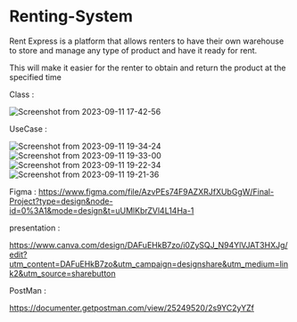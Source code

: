 # Renting-System

Rent Express is a platform that allows renters to have their own warehouse to store and manage any type of product and have it ready for rent.

This will make it easier for the renter to obtain and return the product at the specified time





Class :

![Screenshot from 2023-09-11 17-42-56](https://github.com/FarhanMubark/Renting-System/assets/61158054/daaab836-3e25-405c-b6b2-dce09315cec0)





UseCase :




![Screenshot from 2023-09-11 19-34-24](https://github.com/FarhanMubark/Renting-System/assets/61158054/76ce739c-5af2-4343-8874-333357b85e1e)
![Screenshot from 2023-09-11 19-33-00](https://github.com/FarhanMubark/Renting-System/assets/61158054/803da516-5ace-49b8-97e5-e829fa595824)
![Screenshot from 2023-09-11 19-22-34](https://github.com/FarhanMubark/Renting-System/assets/61158054/e4d27c6b-46a6-47a7-add2-44b2fd2669df)
![Screenshot from 2023-09-11 19-21-36](https://github.com/FarhanMubark/Renting-System/assets/61158054/1dde0610-eccf-46e2-8d8c-5cb12008cdcd)






 Figma : 
https://www.figma.com/file/AzvPEs74F9AZXRJfXUbGgW/Final-Project?type=design&node-id=0%3A1&mode=design&t=uUMlKbrZVl4L14Ha-1





presentation :

https://www.canva.com/design/DAFuEHkB7zo/i0ZySQJ_N94YlVJAT3HXJg/edit?utm_content=DAFuEHkB7zo&utm_campaign=designshare&utm_medium=link2&utm_source=sharebutton



PostMan : 

https://documenter.getpostman.com/view/25249520/2s9YC2yYZf
